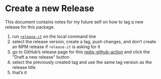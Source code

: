 # Create a new Release
This document contains notes for my future self on how to tag a new release for this package.

1. run [`release-it`](https://github.com/release-it/release-it) on the local command line
2. select the release version, create a tag, push changes, and don’t create an NPM release if `release-it` is asking for it
3. go to GitHub’s release page for this [redis-github-action](https://github.com/supercharge/redis-github-action/releases) and click the "Draft a new release" button
4. select the previously created tag and use the same tag version as the release title
5. that’s it
